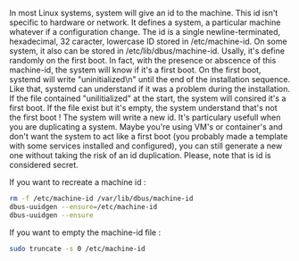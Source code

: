 In most Linux systems, system will give an id to the machine. This id isn't specific to hardware or network. It defines a system, a particular machine whatever if a configuration change.
The id is a single newline-terminated, hexadecimal, 32 caracter, lowercase ID stored in /etc/machine-id.
On some system, it also can be stored in /etc/lib/dbus/machine-id.
Usally, it's define randomly on the first boot. In fact, with the presence or abscence of this machine-id, the system will know if it's a first boot.
On the first boot, systemd will write "uninitialized\n" until the end of the installation sequence. Like that, systemd can understand if it was a problem during the installation.
If the file contained "unilitialized" at the start, the system will consired it's a first boot.
If the file exist but it's empty, the system understand that's not the first boot ! The system will write a new id. It's particulary usefull when you are duplicating a system. Maybe you're using VM's or container's and don't
want the system to act like a first boot (you probably made a template with some services installed and configured), you can still generate a new one without taking the risk of an id duplication.
Please, note that is id is considered secret.

If you want to recreate a machine id :
```bash
rm -f /etc/machine-id /var/lib/dbus/machine-id
dbus-uuidgen --ensure=/etc/machine-id
dbus-uuidgen --ensure
```
If you want to empty the machine-id file :
```bash
sudo truncate -s 0 /etc/machine-id
```
